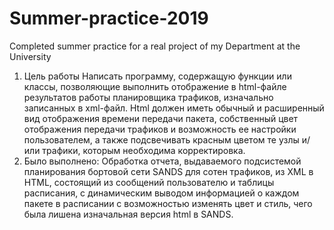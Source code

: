 # Summer-practice-2019
Completed summer practice for a real project of my Department at the University
1.	Цель работы
Написать программу, содержащую функции или классы, позволяющие выполнить отображение в html-файле результатов работы планировщика трафиков, изначально записанных в xml-файл.
Html должен иметь обычный и расширенный вид отображения времени передачи пакета, собственный цвет отображения передачи трафиков и возможность ее настройки пользователем,
а также подсвечивать красным цветом те узлы и/или трафики, которым необходима корректировка.
2. Было выполнено:
Обработка отчета, выдаваемого подсистемой планирования бортовой сети SANDS для сотен трафиков, из XML в HTML, состоящий из сообщений пользователю и таблицы расписания,
с динамическим выводом информацией о каждом пакете в расписании с возможностью изменять цвет и стиль, чего была лишена изначальная версия html в SANDS.

